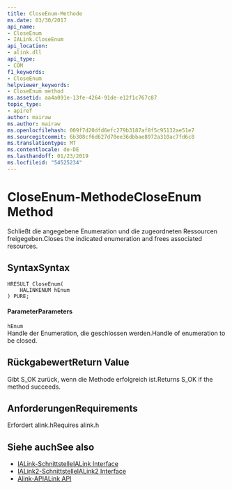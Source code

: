 ```yaml
---
title: CloseEnum-Methode
ms.date: 03/30/2017
api_name:
- CloseEnum
- IALink.CloseEnum
api_location:
- alink.dll
api_type:
- COM
f1_keywords:
- CloseEnum
helpviewer_keywords:
- CloseEnum method
ms.assetid: aa4a091e-13fe-4264-91de-e12f1c767c87
topic_type:
- apiref
author: mairaw
ms.author: mairaw
ms.openlocfilehash: 009f7d20dfd6efc279b3187af8f5c95132ae51e7
ms.sourcegitcommit: 6b308cf6d627d78ee36dbbae8972a310ac7fd6c8
ms.translationtype: MT
ms.contentlocale: de-DE
ms.lasthandoff: 01/23/2019
ms.locfileid: "54525234"
---
```

# <a name="closeenum-method"></a><span data-ttu-id="218ca-102">CloseEnum-Methode</span><span class="sxs-lookup"><span data-stu-id="218ca-102">CloseEnum Method</span></span>
<span data-ttu-id="218ca-103">Schließt die angegebene Enumeration und die zugeordneten Ressourcen freigegeben.</span><span class="sxs-lookup"><span data-stu-id="218ca-103">Closes the indicated enumeration and frees associated resources.</span></span>  
  
## <a name="syntax"></a><span data-ttu-id="218ca-104">Syntax</span><span class="sxs-lookup"><span data-stu-id="218ca-104">Syntax</span></span>  
  
```  
HRESULT CloseEnum(  
    HALINKENUM hEnum  
) PURE;  
```  
  
#### <a name="parameters"></a><span data-ttu-id="218ca-105">Parameter</span><span class="sxs-lookup"><span data-stu-id="218ca-105">Parameters</span></span>  
 `hEnum`  
 <span data-ttu-id="218ca-106">Handle der Enumeration, die geschlossen werden.</span><span class="sxs-lookup"><span data-stu-id="218ca-106">Handle of enumeration to be closed.</span></span>  
  
## <a name="return-value"></a><span data-ttu-id="218ca-107">Rückgabewert</span><span class="sxs-lookup"><span data-stu-id="218ca-107">Return Value</span></span>  
 <span data-ttu-id="218ca-108">Gibt S_OK zurück, wenn die Methode erfolgreich ist.</span><span class="sxs-lookup"><span data-stu-id="218ca-108">Returns S_OK if the method succeeds.</span></span>  
  
## <a name="requirements"></a><span data-ttu-id="218ca-109">Anforderungen</span><span class="sxs-lookup"><span data-stu-id="218ca-109">Requirements</span></span>  
 <span data-ttu-id="218ca-110">Erfordert alink.h</span><span class="sxs-lookup"><span data-stu-id="218ca-110">Requires alink.h</span></span>  
  
## <a name="see-also"></a><span data-ttu-id="218ca-111">Siehe auch</span><span class="sxs-lookup"><span data-stu-id="218ca-111">See also</span></span>
- [<span data-ttu-id="218ca-112">IALink-Schnittstelle</span><span class="sxs-lookup"><span data-stu-id="218ca-112">IALink Interface</span></span>](../../../../docs/framework/unmanaged-api/alink/ialink-interface.md)
- [<span data-ttu-id="218ca-113">IALink2-Schnittstelle</span><span class="sxs-lookup"><span data-stu-id="218ca-113">IALink2 Interface</span></span>](../../../../docs/framework/unmanaged-api/alink/ialink2-interface.md)
- [<span data-ttu-id="218ca-114">Alink-API</span><span class="sxs-lookup"><span data-stu-id="218ca-114">ALink API</span></span>](../../../../docs/framework/unmanaged-api/alink/index.md)
